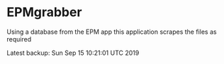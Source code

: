 # EPMgrabber
Using a database from the EPM app this application scrapes the files as required


Latest backup: Sun Sep 15 10:21:01 UTC 2019
